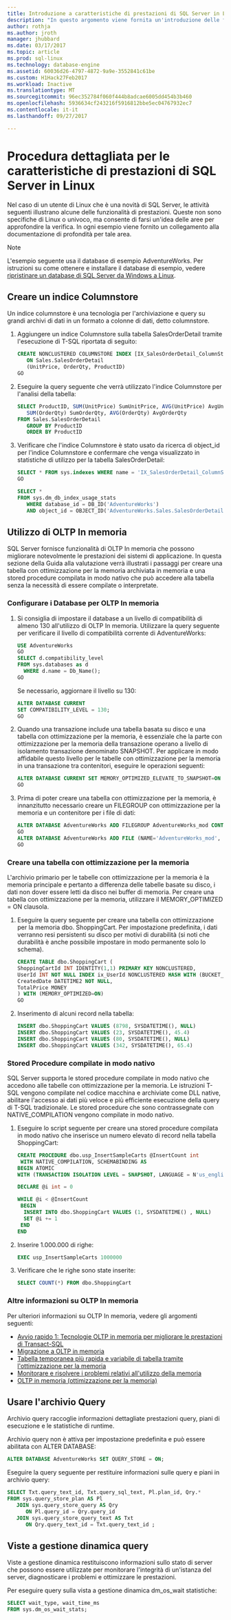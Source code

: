 ```yaml
---
title: Introduzione a caratteristiche di prestazioni di SQL Server in Linux | Documenti Microsoft
description: "In questo argomento viene fornita un'introduzione delle funzionalità di prestazioni di SQL Server per gli utenti di Linux che hanno familiarità con SQL Server. Molti di questi esempi funzionano in tutte le piattaforme, ma il contesto di questo articolo è Linux."
author: rothja
ms.author: jroth
manager: jhubbard
ms.date: 03/17/2017
ms.topic: article
ms.prod: sql-linux
ms.technology: database-engine
ms.assetid: 60036d26-4797-4872-9a9e-3552841c61be
ms.custom: H1Hack27Feb2017
ms.workload: Inactive
ms.translationtype: MT
ms.sourcegitcommit: 96ec352784f060f444b8adcae6005dd454b3b460
ms.openlocfilehash: 5936634cf243216f5916812bbe5ec04767932ec7
ms.contentlocale: it-it
ms.lasthandoff: 09/27/2017

---
```

# <a name="walkthrough-for-the-performance-features-of-sql-server-on-linux"></a>Procedura dettagliata per le caratteristiche di prestazioni di SQL Server in Linux

Nel caso di un utente di Linux che è una novità di SQL Server, le attività seguenti illustrano alcune delle funzionalità di prestazioni. Queste non sono specifiche di Linux o univoco, ma consente di farsi un'idea delle aree per approfondire la verifica. In ogni esempio viene fornito un collegamento alla documentazione di profondità per tale area.

> [!NOTE]
> L'esempio seguente usa il database di esempio AdventureWorks. Per istruzioni su come ottenere e installare il database di esempio, vedere [ripristinare un database di SQL Server da Windows a Linux](sql-server-linux-migrate-restore-database.md).

## <a name="create-a-columnstore-index"></a>Creare un indice Columnstore
Un indice columnstore è una tecnologia per l'archiviazione e query su grandi archivi di dati in un formato a colonne di dati, detto columnstore.  

1. Aggiungere un indice Columnstore sulla tabella SalesOrderDetail tramite l'esecuzione di T-SQL riportata di seguito:

   ```sql
   CREATE NONCLUSTERED COLUMNSTORE INDEX [IX_SalesOrderDetail_ColumnStore]
      ON Sales.SalesOrderDetail
      (UnitPrice, OrderQty, ProductID)
   GO
   ```

2. Eseguire la query seguente che verrà utilizzato l'indice Columnstore per l'analisi della tabella:

   ```sql
   SELECT ProductID, SUM(UnitPrice) SumUnitPrice, AVG(UnitPrice) AvgUnitPrice,
      SUM(OrderQty) SumOrderQty, AVG(OrderQty) AvgOrderQty
   FROM Sales.SalesOrderDetail
      GROUP BY ProductID
      ORDER BY ProductID
   ```

3. Verificare che l'indice Columnstore è stato usato da ricerca di object_id per l'indice Columnstore e confermare che venga visualizzato in statistiche di utilizzo per la tabella SalesOrderDetail:

   ```sql
   SELECT * FROM sys.indexes WHERE name = 'IX_SalesOrderDetail_ColumnStore'
   GO

   SELECT * 
   FROM sys.dm_db_index_usage_stats
      WHERE database_id = DB_ID('AdventureWorks')
      AND object_id = OBJECT_ID('AdventureWorks.Sales.SalesOrderDetail');
   ```
   
## <a name="use-in-memory-oltp"></a>Utilizzo di OLTP In memoria
SQL Server fornisce funzionalità di OLTP In memoria che possono migliorare notevolmente le prestazioni dei sistemi di applicazione.  In questa sezione della Guida alla valutazione verrà illustrati i passaggi per creare una tabella con ottimizzazione per la memoria archiviata in memoria e una stored procedure compilata in modo nativo che può accedere alla tabella senza la necessità di essere compilate o interpretate.

### <a name="configure-database-for-in-memory-oltp"></a>Configurare i Database per OLTP In memoria
1. Si consiglia di impostare il database a un livello di compatibilità di almeno 130 all'utilizzo di OLTP In memoria.  Utilizzare la query seguente per verificare il livello di compatibilità corrente di AdventureWorks:  

   ```sql
   USE AdventureWorks
   GO
   SELECT d.compatibility_level
   FROM sys.databases as d
     WHERE d.name = Db_Name();
   GO
   ```
   
   Se necessario, aggiornare il livello su 130:

   ```sql
   ALTER DATABASE CURRENT
   SET COMPATIBILITY_LEVEL = 130;
   GO
   ```

2. Quando una transazione include una tabella basata su disco e una tabella con ottimizzazione per la memoria, è essenziale che la parte con ottimizzazione per la memoria della transazione operano a livello di isolamento transazione denominato SNAPSHOT.  Per applicare in modo affidabile questo livello per le tabelle con ottimizzazione per la memoria in una transazione tra contenitori, eseguire le operazioni seguenti:

   ```sql
   ALTER DATABASE CURRENT SET MEMORY_OPTIMIZED_ELEVATE_TO_SNAPSHOT=ON
   GO
   ```

3. Prima di poter creare una tabella con ottimizzazione per la memoria, è innanzitutto necessario creare un FILEGROUP con ottimizzazione per la memoria e un contenitore per i file di dati:

   ```sql
   ALTER DATABASE AdventureWorks ADD FILEGROUP AdventureWorks_mod CONTAINS memory_optimized_data
   GO  
   ALTER DATABASE AdventureWorks ADD FILE (NAME='AdventureWorks_mod', FILENAME='/var/opt/mssql/data/AdventureWorks_mod') TO FILEGROUP AdventureWorks_mod
   GO
   ```

### <a name="create-a-memory-optimized-table"></a>Creare una tabella con ottimizzazione per la memoria
L'archivio primario per le tabelle con ottimizzazione per la memoria è la memoria principale e pertanto a differenza delle tabelle basate su disco, i dati non dover essere letti da disco nei buffer di memoria.  Per creare una tabella con ottimizzazione per la memoria, utilizzare il MEMORY_OPTIMIZED = ON clausola.

1. Eseguire la query seguente per creare una tabella con ottimizzazione per la memoria dbo. ShoppingCart.  Per impostazione predefinita, i dati verranno resi persistenti su disco per motivi di durabilità (si noti che durabilità è anche possibile impostare in modo permanente solo lo schema). 

   ```sql
   CREATE TABLE dbo.ShoppingCart ( 
   ShoppingCartId INT IDENTITY(1,1) PRIMARY KEY NONCLUSTERED,
   UserId INT NOT NULL INDEX ix_UserId NONCLUSTERED HASH WITH (BUCKET_COUNT=1000000), 
   CreatedDate DATETIME2 NOT NULL, 
   TotalPrice MONEY
   ) WITH (MEMORY_OPTIMIZED=ON) 
   GO
   ```

2. Inserimento di alcuni record nella tabella:

   ```sql
   INSERT dbo.ShoppingCart VALUES (8798, SYSDATETIME(), NULL) 
   INSERT dbo.ShoppingCart VALUES (23, SYSDATETIME(), 45.4) 
   INSERT dbo.ShoppingCart VALUES (80, SYSDATETIME(), NULL) 
   INSERT dbo.ShoppingCart VALUES (342, SYSDATETIME(), 65.4) 
   ```

### <a name="natively-compiled-stored-procedure"></a>Stored Procedure compilate in modo nativo
SQL Server supporta le stored procedure compilate in modo nativo che accedono alle tabelle con ottimizzazione per la memoria. Le istruzioni T-SQL vengono compilate nel codice macchina e archiviate come DLL native, abilitare l'accesso ai dati più veloce e più efficiente esecuzione della query di T-SQL tradizionale.   Le stored procedure che sono contrassegnate con NATIVE_COMPILATION vengono compilate in modo nativo. 

1. Eseguire lo script seguente per creare una stored procedure compilata in modo nativo che inserisce un numero elevato di record nella tabella ShoppingCart:


   ```sql
   CREATE PROCEDURE dbo.usp_InsertSampleCarts @InsertCount int 
    WITH NATIVE_COMPILATION, SCHEMABINDING AS 
   BEGIN ATOMIC 
   WITH (TRANSACTION ISOLATION LEVEL = SNAPSHOT, LANGUAGE = N'us_english')

   DECLARE @i int = 0

   WHILE @i < @InsertCount 
    BEGIN 
     INSERT INTO dbo.ShoppingCart VALUES (1, SYSDATETIME() , NULL) 
     SET @i += 1 
    END
   END 
   ```
2. Inserire 1.000.000 di righe:

   ```sql
   EXEC usp_InsertSampleCarts 1000000 
   ```

3. Verificare che le righe sono state inserite:

   ```sql
   SELECT COUNT(*) FROM dbo.ShoppingCart 
   ```

### <a name="learn-more-about-in-memory-oltp"></a>Altre informazioni su OLTP In memoria
Per ulteriori informazioni su OLTP In memoria, vedere gli argomenti seguenti:

- [Avvio rapido 1: Tecnologie OLTP in memoria per migliorare le prestazioni di Transact-SQL](../relational-databases/in-memory-oltp/survey-of-initial-areas-in-in-memory-oltp.md)
- [Migrazione a OLTP in memoria](../relational-databases/in-memory-oltp/migrating-to-in-memory-oltp.md)
- [Tabella temporanea più rapida e variabile di tabella tramite l'ottimizzazione per la memoria](../relational-databases/in-memory-oltp/faster-temp-table-and-table-variable-by-using-memory-optimization.md)
- [Monitorare e risolvere i problemi relativi all'utilizzo della memoria](../relational-databases/in-memory-oltp/monitor-and-troubleshoot-memory-usage.md)
- [OLTP in memoria (ottimizzazione per la memoria)](../relational-databases/in-memory-oltp/in-memory-oltp-in-memory-optimization.md)

## <a name="use-query-store"></a>Usare l'archivio Query
Archivio query raccoglie informazioni dettagliate prestazioni query, piani di esecuzione e le statistiche di runtime.

Archivio query non è attiva per impostazione predefinita e può essere abilitata con ALTER DATABASE:

   ```sql
   ALTER DATABASE AdventureWorks SET QUERY_STORE = ON;
   ```

Eseguire la query seguente per restituire informazioni sulle query e piani in archivio query: 

   ```sql
   SELECT Txt.query_text_id, Txt.query_sql_text, Pl.plan_id, Qry.*
   FROM sys.query_store_plan AS Pl
      JOIN sys.query_store_query AS Qry
         ON Pl.query_id = Qry.query_id
      JOIN sys.query_store_query_text AS Txt
         ON Qry.query_text_id = Txt.query_text_id ;
   ```

## <a name="query-dynamic-management-views"></a>Viste a gestione dinamica query
Viste a gestione dinamica restituiscono informazioni sullo stato di server che possono essere utilizzate per monitorare l'integrità di un'istanza del server, diagnosticare i problemi e ottimizzare le prestazioni.

Per eseguire query sulla vista a gestione dinamica dm_os_wait statistiche:

   ```sql
   SELECT wait_type, wait_time_ms
   FROM sys.dm_os_wait_stats;
   ```

